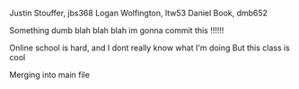Justin Stouffer, jbs368
Logan Wolfington, ltw53
Daniel Book, dmb652





Something dumb blah blah blah im gonna commit this !!!!!!

Online school is hard, and I dont really know what I'm doing
But this class is cool

Merging into main file 
